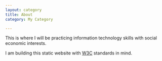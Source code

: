 ```yaml
---
layout: category
title: About
category: My Category

---
```


<p class="message">This is where I will be practicing information technology skills with social economic interests.</p>

I am building this static website with [W3C](http://w3.org/standards/) standards in mind.


